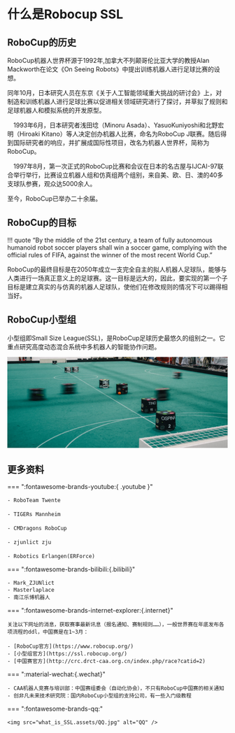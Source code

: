 



# 什么是Robocup SSL



## RoboCup的历史

RoboCup机器人世界杯源于1992年,加拿大不列颠哥伦比亚大学的教授Alan Mackworth在论文《On Seeing Robots》中提出训练机器人进行足球比赛的设想。

同年10月，日本研究人员在东京《关于人工智能领域重大挑战的研讨会》上，对制造和训练机器人进行足球比赛以促进相关领域研究进行了探讨，并草拟了规则和足球机器人和模拟系统的开发原型。

 1993年6月，日本研究者浅田埝（Minoru Asada）、YasuoKuniyoshi和北野宏明（Hiroaki Kitano）等人决定创办机器人比赛，命名为RoboCup J联赛。随后得到国际研究者的响应，并扩展成国际性项目，改名为机器人世界杯，简称为RoboCup。

 1997年8月，第一次正式的RoboCup比赛和会议在日本的名古屋与IJCAI-97联合举行举行，比赛设立机器人组和仿真组两个组别，来自美、欧、日、澳的40多支球队参赛，观众达5000余人。

至今，RoboCup已举办二十余届。

## RoboCup的目标

!!! quote
	“By the middle of the 21st century, a team of fully autonomous humanoid robot soccer players shall win a soccer game, complying with the official rules of FIFA, against the winner of the most recent World Cup.”

RoboCup的最终目标是在2050年成立一支完全自主的拟人机器人足球队，能够与人类进行一场真正意义上的足球赛。这一目标是远大的，因此，要实现的第一个子目标是建立真实的与仿真的机器人足球队，使他们在修改规则的情况下可以踢得相当好。

## RoboCup小型组

小型组即Small Size League(SSL)，是RoboCup足球历史最悠久的组别之一。它重点研究高度动态混合系统中多机器人的智能协作问题。

![robocup_SSL](what_is_SSL.assets/robocup_SSL.jpg)

## 更多资料

=== ":fontawesome-brands-youtube:{ .youtube }"

	- RoboTeam Twente
	
	- TIGERs Mannheim
	
	- CMDragons RoboCup
	
	- zjunlict zju
	
	- Robotics Erlangen(ERForce)

=== ":fontawesome-brands-bilibili:{.bilibili}"

	- Mark_ZJUNlict
	- Masterlaplace
	- 南江乐博机器人

=== ":fontawesome-brands-internet-explorer:{.internet}"

	关注以下网址的消息，获取赛事最新讯息（报名通知、赛制规则……），一般世界赛在年底发布各项流程的ddl，中国赛是在1~3月：
	
	- [RoboCup官方](https://www.robocup.org/)
	- [小型组官方](https://ssl.robocup.org/)
	- [中国赛官方](http://crc.drct-caa.org.cn/index.php/race?catid=2)

=== ":material-wechat:{.wechat}"

	- CAA机器人竞赛与培训部：中国赛组委会（自动化协会），不只有RoboCup中国赛的相关通知
	- 创非凡未来技术研究院：国内RoboCup小型组的支持公司，有一些入门级教程

=== ":fontawesome-brands-qq:"

	<img src="what_is_SSL.assets/QQ.jpg" alt="QQ" />
